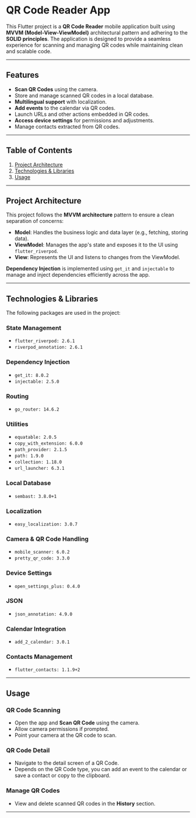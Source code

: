 # QR Code Reader App

This Flutter project is a **QR Code Reader** mobile application built using **MVVM (Model-View-ViewModel)** architectural pattern and adhering to the **SOLID principles**. The application is designed to provide a seamless experience for scanning and managing QR codes while maintaining clean and scalable code.

---

## Features

- **Scan QR Codes** using the camera.
- Store and manage scanned QR codes in a local database.
- **Multilingual support** with localization.
- **Add events** to the calendar via QR codes.
- Launch URLs and other actions embedded in QR codes.
- **Access device settings** for permissions and adjustments.
- Manage contacts extracted from QR codes.

---

## Table of Contents

1. [Project Architecture](#project-architecture)
2. [Technologies & Libraries](#technologies--libraries)
3. [Usage](#usage)

---

## Project Architecture

This project follows the **MVVM architecture** pattern to ensure a clean separation of concerns:

- **Model**: Handles the business logic and data layer (e.g., fetching, storing data).
- **ViewModel**: Manages the app's state and exposes it to the UI using `flutter_riverpod`.
- **View**: Represents the UI and listens to changes from the ViewModel.

**Dependency Injection** is implemented using `get_it` and `injectable` to manage and inject dependencies efficiently across the app.

---

## Technologies & Libraries

The following packages are used in the project:

### State Management
- `flutter_riverpod: 2.6.1`
- `riverpod_annotation: 2.6.1`

### Dependency Injection
- `get_it: 8.0.2`
- `injectable: 2.5.0`

### Routing
- `go_router: 14.6.2`

### Utilities
- `equatable: 2.0.5`
- `copy_with_extension: 6.0.0`
- `path_provider: 2.1.5`
- `path: 1.9.0`
- `collection: 1.18.0`
- `url_launcher: 6.3.1`

### Local Database
- `sembast: 3.8.0+1`

### Localization
- `easy_localization: 3.0.7`

### Camera & QR Code Handling
- `mobile_scanner: 6.0.2`
- `pretty_qr_code: 3.3.0`

### Device Settings
- `open_settings_plus: 0.4.0`

### JSON
- `json_annotation: 4.9.0`

### Calendar Integration
- `add_2_calendar: 3.0.1`

### Contacts Management
- `flutter_contacts: 1.1.9+2`

---

## Usage

### QR Code Scanning
- Open the app and **Scan QR Code** using the camera.
- Allow camera permissions if prompted.
- Point your camera at the QR code to scan.

### QR Code Detail
- Navigate to the detail screen of a QR Code.
- Depends on the QR Code type, you can add an event to the calendar or save a contact or copy to the clipboard.

### Manage QR Codes
- View and delete scanned QR codes in the **History** section.

---